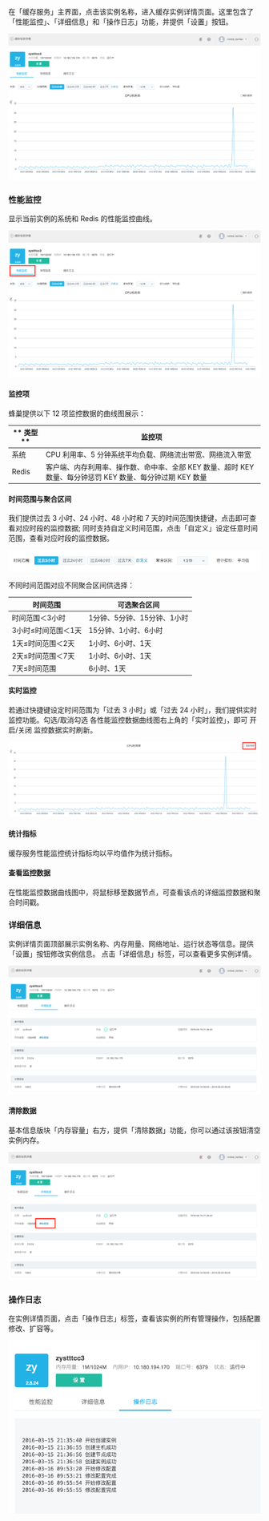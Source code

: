 在「缓存服务」主界面，点击该实例名称，进入缓存实例详情页面。这里包含了「性能监控」、「详细信息」和「操作日志」功能，并提供「设置」按钮。

![](../image/缓存服务-管理实例.png)

### **性能监控**

显示当前实例的系统和 Redis 的性能监控曲线。

![](../image/缓存服务-性能监控.png)

#### 监控项
蜂巢提供以下 12 项监控数据的曲线图展示：  

|  ** 类型**  |                              **监控项**                                |     
|-------------|------------------------------------------------------------------------|
|系统         |	CPU 利用率、5 分钟系统平均负载、网络流出带宽、网络流入带宽             |
|Redis        | 客户端、内存利用率、操作数、命中率、全部 KEY 数量、超时 KEY 数量、每分钟惩罚 KEY 数量、每分钟过期 KEY 数量|

#### 时间范围与聚合区间
我们提供过去 3 小时、24 小时、48 小时和 7 天的时间范围快捷键，点击即可查看对应时段的监控数据;
同时支持自定义时间范围，点击「自定义」设定任意时间范围，查看对应时段的监控数据。

![](../image/缓存服务-时间范围1.png)

不同时间范围对应不同聚合区间供选择：

|   **时间范围**    |          **可选聚合区间**            |
|-------------------|--------------------------------------|
|时间范围＜3小时    |1分钟、5分钟、15分钟、1小时           |
|3小时≤时间范围＜1天|15分钟、1小时、6小时                  |
|1天≤时间范围＜2天  |1小时、6小时、1天                     |
|2天≤时间范围＜7天  |1小时、6小时、1天                     |
|7天≤时间范围       |6小时、1天                            |

#### 实时监控
若通过快捷键设定时间范围为「过去 3 小时」或「过去 24 小时」，我们提供实时监控功能。勾选/取消勾选 各性能监控数据曲线图右上角的「实时监控」，即可 开启/关闭 监控数据实时刷新。

![](../image/缓存服务-实时监控.png)

#### 统计指标
缓存服务性能监控统计指标均以平均值作为统计指标。

#### 查看监控数据
在性能监控数据曲线图中，将鼠标移至数据节点，可查看该点的详细监控数据和聚合时间戳。

### **详细信息**

实例详情页面顶部展示实例名称、内存用量、网络地址、运行状态等信息。提供「设置」按钮修改实例信息。 点击「详细信息」标签，可以查看更多实例详情。

![](../image/缓存服务-详情.png)

#### 清除数据
基本信息版块「内存容量」右方，提供「清除数据」功能，你可以通过该按钮清空实例内存。

![](../image/缓存服务-清除数据.png)

### **操作日志**

在实例详情页面，点击「操作日志」标签，查看该实例的所有管理操作，包括配置修改、扩容等。

![](../image/缓存服务-操作日志.png)









































